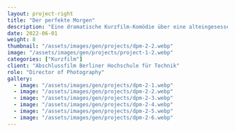 ```yaml
---
layout: project-right
title: "Der perfekte Morgen"
description: "Eine dramatische Kurzfilm-Komödie über eine alteingesessene Moderatorin einer Morning Show, der droht durch ihre jünge Co-Moderatorin ersetzt zu werden."
date: 2022-06-01
weight: 8
thumbnail: "/assets/images/gen/projects/dpm-2-2.webp"
image: "/assets/images/gen/projects/project-1-2.webp"
categories: ["Kurzfilm"]
client: "Abschlussfilm Berliner Hochschule für Technik"
role: "Director of Photography"
gallery:
  - image: "/assets/images/gen/projects/dpm-2-1.webp"
  - image: "/assets/images/gen/projects/dpm-2-2.webp"
  - image: "/assets/images/gen/projects/dpm-2-3.webp"
  - image: "/assets/images/gen/projects/dpm-2-4.webp"
  - image: "/assets/images/gen/projects/dpm-2-5.webp"
  - image: "/assets/images/gen/projects/dpm-2-6.webp"
---
```


